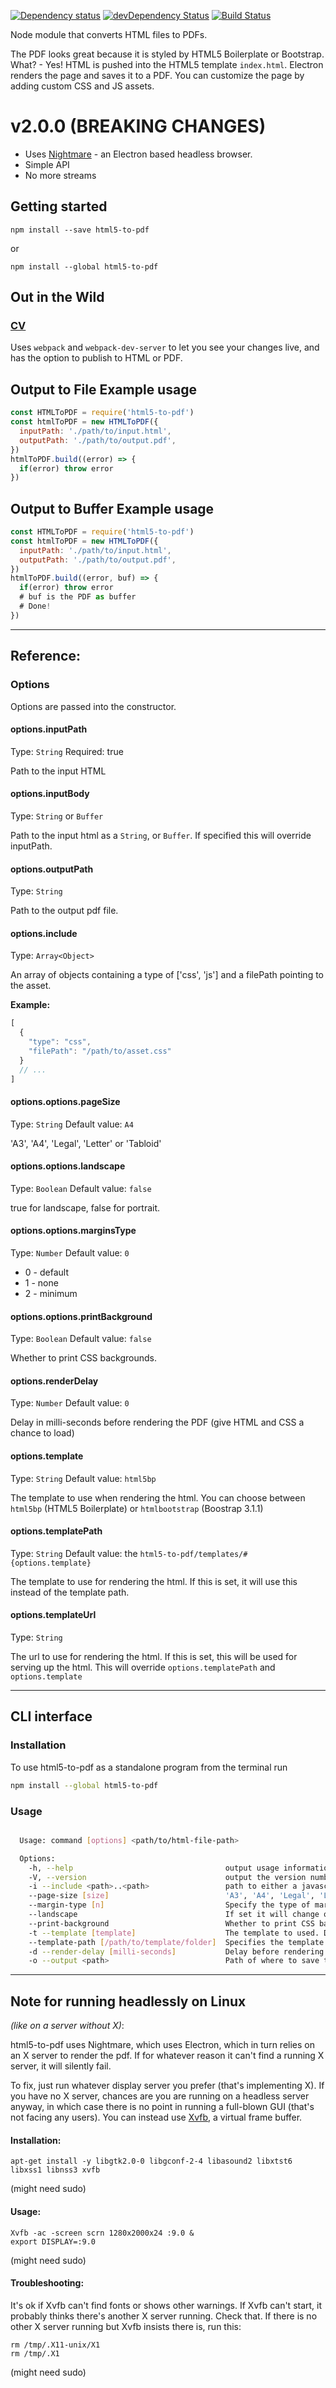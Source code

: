 [![Dependency status](http://img.shields.io/david/peterdemartini/html5-to-pdf.svg?style=flat)](https://david-dm.org/peterdemartini/html5-to-pdf)
[![devDependency Status](http://img.shields.io/david/dev/peterdemartini/html5-to-pdf.svg?style=flat)](https://david-dm.org/peterdemartini/html5-to-pdf#info=devDependencies)
[![Build Status](https://travis-ci.org/peterdemartini/html5-to-pdf.svg?branch=master)](https://travis-ci.org/peterdemartini/html5-to-pdf)

Node module that converts HTML files to PDFs.

The PDF looks great because it is styled by HTML5 Boilerplate or Bootstrap. What? - Yes! HTML is pushed into the HTML5 template `index.html`. Electron renders the page and saves it to a PDF. You can customize the page by adding custom CSS and JS assets.

# v2.0.0 (BREAKING CHANGES)

* Uses [Nightmare](https://github.com/segmentio/nightmare) - an Electron based headless browser.
* Simple API
* No more streams

Getting started
---------------

`npm install --save html5-to-pdf`

or

`npm install --global html5-to-pdf`


Out in the Wild
--------------


### [CV](https://github.com/dwjohnston/cv/)

Uses `webpack` and `webpack-dev-server` to let you see your changes live, and has the option to publish to HTML or PDF.

Output to File Example usage
--------------

```javascript
const HTMLToPDF = require('html5-to-pdf')
const htmlToPDF = new HTMLToPDF({
  inputPath: './path/to/input.html',
  outputPath: './path/to/output.pdf',
})
htmlToPDF.build((error) => {
  if(error) throw error
})
```

Output to Buffer Example usage
--------------

```javascript
const HTMLToPDF = require('html5-to-pdf')
const htmlToPDF = new HTMLToPDF({
  inputPath: './path/to/input.html',
  outputPath: './path/to/output.pdf',
})
htmlToPDF.build((error, buf) => {
  if(error) throw error
  # buf is the PDF as buffer
  # Done!
})
```

---

Reference:
---

### Options

Options are passed into the constructor.

#### options.inputPath
Type: `String`
Required: true

Path to the input HTML

#### options.inputBody
Type: `String` or `Buffer`

Path to the input html as a `String`, or `Buffer`. If specified this will override inputPath.

#### options.outputPath
Type: `String`

Path to the output pdf file.

#### options.include
Type: `Array<Object>`

An array of objects containing a type of ['css', 'js'] and a filePath pointing to the asset.

**Example:**

```javascript
[
  {
    "type": "css",
    "filePath": "/path/to/asset.css"
  }
  // ...
]
```


#### options.options.pageSize
Type: `String`
Default value: `A4`

'A3', 'A4', 'Legal', 'Letter' or 'Tabloid'

#### options.options.landscape
Type: `Boolean`
Default value: `false`

true for landscape, false for portrait.

#### options.options.marginsType
Type: `Number`
Default value: `0`

* 0 - default
* 1 - none
* 2 - minimum

#### options.options.printBackground
Type: `Boolean`
Default value: `false`

Whether to print CSS backgrounds.

#### options.renderDelay
Type: `Number`
Default value: `0`

Delay in milli-seconds before rendering the PDF (give HTML and CSS a chance to load)

#### options.template
Type: `String`
Default value: `html5bp`

The template to use when rendering the html. You can choose between `html5bp` (HTML5 Boilerplate) or `htmlbootstrap` (Boostrap 3.1.1)

#### options.templatePath
Type: `String`
Default value: the `html5-to-pdf/templates/#{options.template}`

The template to use for rendering the html. If this is set, it will use this instead of the template path.

#### options.templateUrl
Type: `String`

The url to use for rendering the html. If this is set, this will be used for serving up the html. This will override `options.templatePath` and `options.template`

---

CLI interface
---

### Installation

To use html5-to-pdf as a standalone program from the terminal run

```sh
npm install --global html5-to-pdf
```

### Usage

```sh

  Usage: command [options] <path/to/html-file-path>

  Options:
    -h, --help                                  output usage information
    -V, --version                               output the version number
    -i --include <path>..<path>                 path to either a javascript asset, or a css asset
    --page-size [size]                          'A3', 'A4', 'Legal', 'Letter' or 'Tabloid'
    --margin-type [n]                           Specify the type of margins to use: 0 - default, 1 - none, 2 - minimum
    --landscape                                 If set it will change orientation to landscape from portrait
    --print-background                          Whether to print CSS backgrounds
    -t --template [template]                    The template to used. Defaults to html5bp.
    --template-path [/path/to/template/folder]  Specifies the template folder path for static assets, this will override template.
    -d --render-delay [milli-seconds]           Delay before rendering the PDF (give HTML and CSS a chance to load)
    -o --output <path>                          Path of where to save the PDF
```

---
Note for running headlessly on Linux
---
_(like on a server without X)_:

html5-to-pdf uses Nightmare, which uses Electron, which in turn relies on an X server to render the pdf.
If for whatever reason it can't find a running X server, it will silently fail.

To fix, just run whatever display server you prefer (that's implementing X).
If you have no X server, chances are you are running on a headless server anyway, in which case there is no point in running a full-blown GUI (that's not facing any users).
You can instead use [Xvfb](https://www.x.org/archive/X11R7.6/doc/man/man1/Xvfb.1.xhtml), a virtual frame buffer.

#### Installation:

    apt-get install -y libgtk2.0-0 libgconf-2-4 libasound2 libxtst6 libxss1 libnss3 xvfb

(might need sudo)
#### Usage:

    Xvfb -ac -screen scrn 1280x2000x24 :9.0 &
    export DISPLAY=:9.0

(might need sudo)

#### Troubleshooting:

It's ok if Xvfb can't find fonts or shows other warnings.
If Xvfb can't start, it probably thinks there's another X server running. Check that.
If there is no other X server running but Xvfb insists there is, run this:

    rm /tmp/.X11-unix/X1
    rm /tmp/.X1

(might need sudo)

